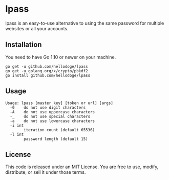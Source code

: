 # lpass
lpass is an easy-to-use alternative to using the same password for multiple websites or all your accounts.

## Installation
You need to have Go 1.10 or newer on your machine.
```
go get -u github.com/hellodoge/lpass
go get -u golang.org/x/crypto/pbkdf2
go install github.com/hellodoge/lpass
```

## Usage
```
Usage: lpass [master key] [token or url] [args]
  -0	do not use digit characters
  -A	do not use uppercase characters
  -_	do not use special characters
  -a	do not use lowercase characters
  -i int
    	iteration count (default 65536)
  -l int
    	password length (default 15)
```

## License
This code is released under an MIT License. You are free to use, modify, distribute, or sell it under those terms.
